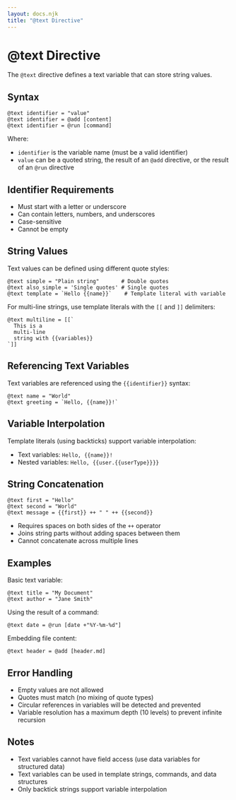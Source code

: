```yaml
---
layout: docs.njk
title: "@text Directive"
---
```


# @text Directive

The `@text` directive defines a text variable that can store string values.

## Syntax

```meld
@text identifier = "value"
@text identifier = @add [content]
@text identifier = @run [command]
```

Where:
- `identifier` is the variable name (must be a valid identifier)
- `value` can be a quoted string, the result of an `@add` directive, or the result of an `@run` directive

## Identifier Requirements

- Must start with a letter or underscore
- Can contain letters, numbers, and underscores
- Case-sensitive
- Cannot be empty

## String Values

Text values can be defined using different quote styles:

```meld
@text simple = "Plain string"       # Double quotes
@text also_simple = 'Single quotes' # Single quotes
@text template = `Hello {{name}}`    # Template literal with variable
```

For multi-line strings, use template literals with the `[[` and `]]` delimiters:

```meld
@text multiline = [[`
  This is a
  multi-line
  string with {{variables}}
`]]
```

## Referencing Text Variables

Text variables are referenced using the `{{identifier}}` syntax:

```meld
@text name = "World"
@text greeting = `Hello, {{name}}!`
```

## Variable Interpolation

Template literals (using backticks) support variable interpolation:

- Text variables: `Hello, {{name}}!`
- Nested variables: `Hello, {{user.{{userType}}}}`

## String Concatenation

```meld
@text first = "Hello"
@text second = "World"
@text message = {{first}} ++ " " ++ {{second}}
```

- Requires spaces on both sides of the `++` operator
- Joins string parts without adding spaces between them
- Cannot concatenate across multiple lines

## Examples

Basic text variable:
```meld
@text title = "My Document"
@text author = "Jane Smith"
```

Using the result of a command:
```meld
@text date = @run [date +"%Y-%m-%d"]
```

Embedding file content:
```meld
@text header = @add [header.md]
```

## Error Handling

- Empty values are not allowed
- Quotes must match (no mixing of quote types)
- Circular references in variables will be detected and prevented
- Variable resolution has a maximum depth (10 levels) to prevent infinite recursion

## Notes

- Text variables cannot have field access (use data variables for structured data)
- Text variables can be used in template strings, commands, and data structures
- Only backtick strings support variable interpolation